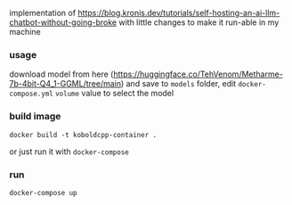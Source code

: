 implementation of https://blog.kronis.dev/tutorials/self-hosting-an-ai-llm-chatbot-without-going-broke with little changes to make it run-able in my machine

### usage

download model from here (https://huggingface.co/TehVenom/Metharme-7b-4bit-Q4_1-GGML/tree/main) and save to `models` folder, edit `docker-compose.yml` `volume` value to select the model

### build image

```
docker build -t koboldcpp-container .
```
or just run it with `docker-compose`

### run

```
docker-compose up
```